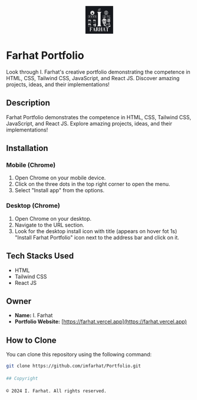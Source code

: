 <div align="center"><a href="https://farhat.vercel.app"><img src="https://raw.githubusercontent.com/imfarhat/Portfolio/main/public/apple-touch-icon.png" alt="Farhat Portfolio Logo" height="75"></a></div>

# Farhat Portfolio

Look through I. Farhat's creative portfolio demonstrating the competence in HTML, CSS, Tailwind CSS, JavaScript, and React JS. Discover amazing projects, ideas, and their implementations!

## Description

Farhat Portfolio demonstrates the competence in HTML, CSS, Tailwind CSS, JavaScript, and React JS. Explore amazing projects, ideas, and their implementations!

## Installation

### Mobile (Chrome)

1. Open Chrome on your mobile device.
2. Click on the three dots in the top right corner to open the menu.
3. Select "Install app" from the options.

### Desktop (Chrome)

1. Open Chrome on your desktop.
2. Navigate to the URL section.
3. Look for the desktop install icon with title (appears on hover fot 1s) "Install Farhat Portfolio" icon next to the address bar and click on it.

## Tech Stacks Used

- HTML
- Tailwind CSS
- React JS

## Owner

- **Name:** I. Farhat
- **Portfolio Website:** [https://farhat.vercel.app](https://farhat.vercel.app)

## How to Clone

You can clone this repository using the following command:

```bash
git clone https://github.com/imfarhat/Portfolio.git

## Copyright

© 2024 I. Farhat. All rights reserved.